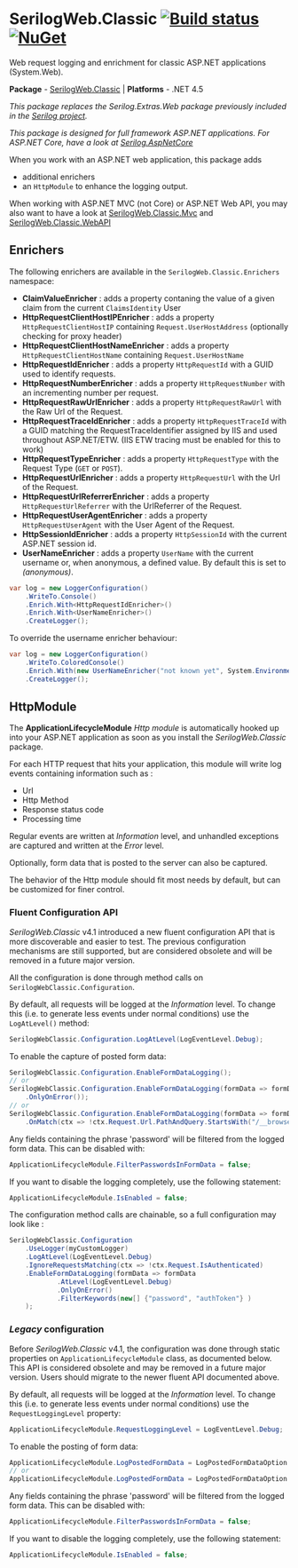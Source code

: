 # SerilogWeb.Classic [![Build status](https://ci.appveyor.com/api/projects/status/lpf4kdc7su3l67be?svg=true)](https://ci.appveyor.com/project/serilog-web/classic) [![NuGet](https://img.shields.io/nuget/v/SerilogWeb.Classic.svg)](https://www.nuget.org/packages/serilogweb.classic)

Web request logging and enrichment for classic ASP.NET applications (System.Web).

**Package** - [SerilogWeb.Classic](http://nuget.org/packages/serilogweb.classic)
| **Platforms** - .NET 4.5

_This package replaces the Serilog.Extras.Web package previously included in the [Serilog project](https://github.com/serilog/serilog)._

_This package is designed for full framework ASP.NET applications. For ASP.NET Core, have a look at [Serilog.AspNetCore](https://github.com/serilog/serilog-aspnetcore)_

When you work with an ASP.NET web application, this package adds 
- additional enrichers 
- an `HttpModule` to enhance the logging output. 

When working with ASP.NET MVC (not Core) or ASP.NET Web API, you may also want to have a look at [SerilogWeb.Classic.Mvc](https://github.com/serilog-web/classic-mvc) and [SerilogWeb.Classic.WebAPI](https://github.com/serilog-web/classic-webapi)

## Enrichers
The following enrichers are available in the `SerilogWeb.Classic.Enrichers` namespace:

*  **ClaimValueEnricher** : adds a property contaning the value of a given claim from the current `ClaimsIdentity` User
*  **HttpRequestClientHostIPEnricher** : adds a property `HttpRequestClientHostIP` containing  `Request.UserHostAddress` (optionally checking for proxy header)
*  **HttpRequestClientHostNameEnricher** : adds a property `HttpRequestClientHostName` containing  `Request.UserHostName`
*  **HttpRequestIdEnricher** : adds a property `HttpRequestId` with a GUID used to identify requests.
*  **HttpRequestNumberEnricher** : adds a property `HttpRequestNumber` with an incrementing number per request.
*  **HttpRequestRawUrlEnricher** : adds a property `HttpRequestRawUrl` with the Raw Url of the Request.
*  **HttpRequestTraceIdEnricher** : adds a property `HttpRequestTraceId` with a GUID matching the RequestTraceIdentifier assigned by IIS and used throughout ASP.NET/ETW. (IIS ETW tracing must be enabled for this to work)
*  **HttpRequestTypeEnricher** : adds a property `HttpRequestType` with the Request Type (`GET` or `POST`).
*  **HttpRequestUrlEnricher** : adds a property `HttpRequestUrl` with the Url of the Request.
*  **HttpRequestUrlReferrerEnricher** : adds a property `HttpRequestUrlReferrer` with the UrlReferrer of the Request.
*  **HttpRequestUserAgentEnricher** : adds a property `HttpRequestUserAgent` with the User Agent of the Request.
*  **HttpSessionIdEnricher** : adds a property `HttpSessionId` with the current ASP.NET session id.
*  **UserNameEnricher** : adds a property `UserName` with the current username or, when anonymous, a defined value. By default this is set to _(anonymous)_.


```csharp
var log = new LoggerConfiguration()
    .WriteTo.Console()
    .Enrich.With<HttpRequestIdEnricher>()
    .Enrich.With<UserNameEnricher>()
    .CreateLogger();
```

To override the username enricher behaviour:

```csharp
var log = new LoggerConfiguration()
    .WriteTo.ColoredConsole()
    .Enrich.With(new UserNameEnricher("not known yet", System.Environment.UserName))
    .CreateLogger();
```

## HttpModule
The **ApplicationLifecycleModule** *Http module* is automatically hooked up into your ASP.NET application as soon as you install the *SerilogWeb.Classic* package.

For each HTTP request that hits your application, this module will write log events containing information such as : 
- Url
- Http Method
- Response status code
- Processing time

Regular events are written at *Information* level, and unhandled exceptions are captured and written at the *Error* level.

Optionally, form data that is posted to the server can also be captured.

The behavior of the Http module should fit most needs by default, but can be customized for finer control.

### Fluent Configuration API
*SerilogWeb.Classic* v4.1 introduced a new fluent configuration API that is more discoverable and easier to test. The previous configuration mechanisms are still supported, but are considered obsolete and will be removed in a future major version.

All the configuration is done through method calls on `SerilogWebClassic.Configuration`.

By default, all requests will be logged at the _Information_ level. To change this (i.e. to generate less events under normal conditions) use the `LogAtLevel()` method:

```csharp
SerilogWebClassic.Configuration.LogAtLevel(LogEventLevel.Debug);
```

To enable the capture of posted form data:

```csharp
SerilogWebClassic.Configuration.EnableFormDataLogging();
// or
SerilogWebClassic.Configuration.EnableFormDataLogging(formData => formData
	.OnlyOnError());
// or
SerilogWebClassic.Configuration.EnableFormDataLogging(formData => formData
	.OnMatch(ctx => !ctx.Request.Url.PathAndQuery.StartsWith("/__browserLink")));
```

Any fields containing the phrase 'password' will be filtered from the logged form data.  This can be disabled with:

```csharp
ApplicationLifecycleModule.FilterPasswordsInFormData = false;
```

If you want to disable the logging completely, use the following statement:

```csharp
ApplicationLifecycleModule.IsEnabled = false;
```

The configuration method calls are chainable, so a full configuration may look like : 
```csharp
SerilogWebClassic.Configuration
	.UseLogger(myCustomLogger)
	.LogAtLevel(LogEventLevel.Debug)
	.IgnoreRequestsMatching(ctx => !ctx.Request.IsAuthenticated)
	.EnableFormDataLogging(formData => formData
			.AtLevel(LogEventLevel.Debug)
			.OnlyOnError()
			.FilterKeywords(new[] {"password", "authToken"} )
	);
```

### *Legacy* configuration
Before *SerilogWeb.Classic* v4.1, the configuration was done through static properties on `ApplicationLifecycleModule` class, as documented below. 
This API is considered obsolete and may be removed in a future major version. Users should migrate to the newer fluent API documented above.

By default, all requests will be logged at the _Information_ level. To change this (i.e. to generate less events under normal conditions) use the `RequestLoggingLevel` property:

```csharp
ApplicationLifecycleModule.RequestLoggingLevel = LogEventLevel.Debug;
```

To enable the posting of form data:

```csharp
ApplicationLifecycleModule.LogPostedFormData = LogPostedFormDataOption.Always;
// or
ApplicationLifecycleModule.LogPostedFormData = LogPostedFormDataOption.OnlyOnError;
```

Any fields containing the phrase 'password' will be filtered from the logged form data.  This can be disabled with:

```csharp
ApplicationLifecycleModule.FilterPasswordsInFormData = false;
```

If you want to disable the logging completely, use the following statement:

```csharp
ApplicationLifecycleModule.IsEnabled = false;
```

